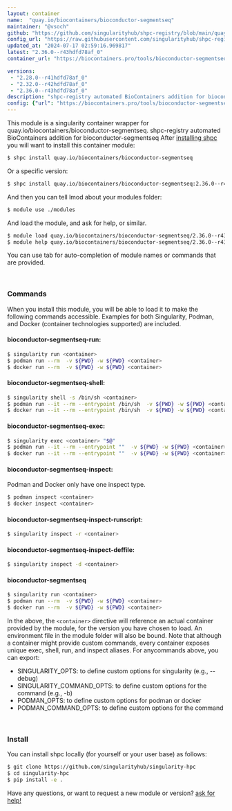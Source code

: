 ```yaml
---
layout: container
name:  "quay.io/biocontainers/bioconductor-segmentseq"
maintainer: "@vsoch"
github: "https://github.com/singularityhub/shpc-registry/blob/main/quay.io/biocontainers/bioconductor-segmentseq/container.yaml"
config_url: "https://raw.githubusercontent.com/singularityhub/shpc-registry/main/quay.io/biocontainers/bioconductor-segmentseq/container.yaml"
updated_at: "2024-07-17 02:59:16.969817"
latest: "2.36.0--r43hdfd78af_0"
container_url: "https://biocontainers.pro/tools/bioconductor-segmentseq"

versions:
 - "2.28.0--r41hdfd78af_0"
 - "2.32.0--r42hdfd78af_0"
 - "2.36.0--r43hdfd78af_0"
description: "shpc-registry automated BioContainers addition for bioconductor-segmentseq"
config: {"url": "https://biocontainers.pro/tools/bioconductor-segmentseq", "maintainer": "@vsoch", "description": "shpc-registry automated BioContainers addition for bioconductor-segmentseq", "latest": {"2.36.0--r43hdfd78af_0": "sha256:302b92560114090ff78bcdfda9f976c39900397a21df5cb09ca5b151e4986bdf"}, "tags": {"2.28.0--r41hdfd78af_0": "sha256:698b891b724bfb77335632b7b4e73c936ff62eefbef971c0c7704d829c3e57ee", "2.32.0--r42hdfd78af_0": "sha256:5fbb484c62ad770cb35284a3b405f2dab52c351e1f6609db1af798a82d0ad044", "2.36.0--r43hdfd78af_0": "sha256:302b92560114090ff78bcdfda9f976c39900397a21df5cb09ca5b151e4986bdf"}, "docker": "quay.io/biocontainers/bioconductor-segmentseq"}
---
```


This module is a singularity container wrapper for quay.io/biocontainers/bioconductor-segmentseq.
shpc-registry automated BioContainers addition for bioconductor-segmentseq
After [installing shpc](#install) you will want to install this container module:


```bash
$ shpc install quay.io/biocontainers/bioconductor-segmentseq
```

Or a specific version:

```bash
$ shpc install quay.io/biocontainers/bioconductor-segmentseq:2.36.0--r43hdfd78af_0
```

And then you can tell lmod about your modules folder:

```bash
$ module use ./modules
```

And load the module, and ask for help, or similar.

```bash
$ module load quay.io/biocontainers/bioconductor-segmentseq/2.36.0--r43hdfd78af_0
$ module help quay.io/biocontainers/bioconductor-segmentseq/2.36.0--r43hdfd78af_0
```

You can use tab for auto-completion of module names or commands that are provided.

<br>

### Commands

When you install this module, you will be able to load it to make the following commands accessible.
Examples for both Singularity, Podman, and Docker (container technologies supported) are included.

#### bioconductor-segmentseq-run:

```bash
$ singularity run <container>
$ podman run --rm  -v ${PWD} -w ${PWD} <container>
$ docker run --rm  -v ${PWD} -w ${PWD} <container>
```

#### bioconductor-segmentseq-shell:

```bash
$ singularity shell -s /bin/sh <container>
$ podman run --it --rm --entrypoint /bin/sh  -v ${PWD} -w ${PWD} <container>
$ docker run --it --rm --entrypoint /bin/sh  -v ${PWD} -w ${PWD} <container>
```

#### bioconductor-segmentseq-exec:

```bash
$ singularity exec <container> "$@"
$ podman run --it --rm --entrypoint ""  -v ${PWD} -w ${PWD} <container> "$@"
$ docker run --it --rm --entrypoint ""  -v ${PWD} -w ${PWD} <container> "$@"
```

#### bioconductor-segmentseq-inspect:

Podman and Docker only have one inspect type.

```bash
$ podman inspect <container>
$ docker inspect <container>
```

#### bioconductor-segmentseq-inspect-runscript:

```bash
$ singularity inspect -r <container>
```

#### bioconductor-segmentseq-inspect-deffile:

```bash
$ singularity inspect -d <container>
```



#### bioconductor-segmentseq

```bash
$ singularity run <container>
$ podman run --rm  -v ${PWD} -w ${PWD} <container>
$ docker run --rm  -v ${PWD} -w ${PWD} <container>
```


In the above, the `<container>` directive will reference an actual container provided
by the module, for the version you have chosen to load. An environment file in the
module folder will also be bound. Note that although a container
might provide custom commands, every container exposes unique exec, shell, run, and
inspect aliases. For anycommands above, you can export:

 - SINGULARITY_OPTS: to define custom options for singularity (e.g., --debug)
 - SINGULARITY_COMMAND_OPTS: to define custom options for the command (e.g., -b)
 - PODMAN_OPTS: to define custom options for podman or docker
 - PODMAN_COMMAND_OPTS: to define custom options for the command

<br>

### Install

You can install shpc locally (for yourself or your user base) as follows:

```bash
$ git clone https://github.com/singularityhub/singularity-hpc
$ cd singularity-hpc
$ pip install -e .
```

Have any questions, or want to request a new module or version? [ask for help!](https://github.com/singularityhub/singularity-hpc/issues)